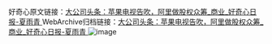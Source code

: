 好奇心原文链接：[大公司头条：苹果电视告吹，阿里做股权众筹_商业_好奇心日报-夏雨青 ](https://www.qdaily.com/articles/9792.html)
WebArchive归档链接：[大公司头条：苹果电视告吹，阿里做股权众筹_商业_好奇心日报-夏雨青 ](http://web.archive.org/web/20190623154951/https://www.qdaily.com/articles/9792.html)
![image](http://ww3.sinaimg.cn/large/007d5XDply1g3vgnyw4dij30u033mb29)